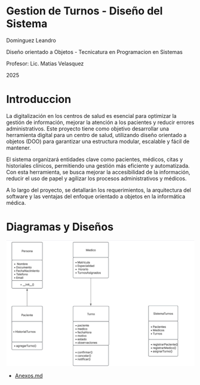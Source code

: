 
# Gestion de Turnos - Diseño del Sistema

Dominguez Leandro

Diseño orientado a Objetos - Tecnicatura en Programacion en Sistemas

Profesor: Lic. Matias Velasquez

2025

# Introduccion


La digitalización en los centros de salud es esencial para optimizar la gestión de información, mejorar la atención a los pacientes y reducir errores administrativos. Este proyecto tiene como objetivo desarrollar una herramienta digital para un centro de salud, utilizando diseño orientado a objetos (DOO) para garantizar una estructura modular, escalable y fácil de mantener.

El sistema organizará entidades clave como pacientes, médicos, citas y historiales clínicos, permitiendo una gestión más eficiente y automatizada. Con esta herramienta, se busca mejorar la accesibilidad de la información, reducir el uso de papel y agilizar los procesos administrativos y médicos.

A lo largo del proyecto, se detallarán los requerimientos, la arquitectura del software y las ventajas del enfoque orientado a objetos en la informática médica.

  
# Diagramas y Diseños
![Boceto](Diagrama.jpeg)


  



 * [Anexos.md](anexo.md)
